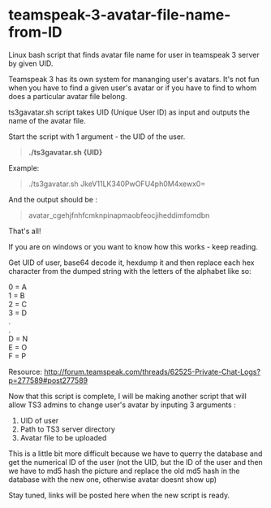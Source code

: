 # teamspeak-3-avatar-file-name-from-ID
Linux bash script that finds avatar file name for user in teamspeak 3 server by given UID.

Teamspeak 3 has its own system for mananging user's avatars. It's not fun when you have to find a given user's avatar or if you have to find to whom does a particular avatar file belong.

ts3gavatar.sh script takes UID (Unique User ID) as input and outputs the name of the avatar file.

Start the script with 1 argument - the UID of the user.


<blockquote><B>./ts3gavatar.sh {UID}</B></blockquote>


Example:

<blockquote>

./ts3gavatar.sh JkeV11LK340PwOFU4ph0M4xewx0=

</blockquote>

And the output should be :

<blockquote>avatar_cgehjfnhfcmknpinapmaobfeocjiheddimfomdbn</blockquote>


That's all!


If you are on windows or you want to know how this works - keep reading.



Get UID of user, base64 decode it, hexdump it and then replace each hex character from the dumped string with the letters of the alphabet like so:

0 = A <br>
1 = B <br>
2 = C <br>
3 = D <br>
. <br>
. <br>
D = N <br>
E = O <br>
F = P <br>


Resource: http://forum.teamspeak.com/threads/62525-Private-Chat-Logs?p=277589#post277589


Now that this script is complete, I will be making another script that will allow TS3 admins to change user's avatar by inputing 3 arguments :

1. UID of user
2. Path to TS3 server directory
3. Avatar file to be uploaded


This is a little bit more difficult because we have to querry the database and get the numerical ID of the user (not the UID, but the ID of the user and then we have to md5 hash the picture and replace the old md5 hash in the database with the new one, otherwise avatar doesnt show up)

Stay tuned, links will be posted here when the new script is ready.
